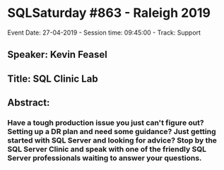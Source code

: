 # SQLSaturday #863 - Raleigh 2019
Event Date: 27-04-2019 - Session time: 09:45:00 - Track: Support
## Speaker: Kevin Feasel
## Title: SQL Clinic Lab
## Abstract:
### Have a tough production issue you just can't figure out? Setting up a DR plan and need some guidance? Just getting started with SQL Server and looking for advice? Stop by the SQL Server Clinic and speak with one of the friendly SQL Server professionals waiting to answer your questions.
